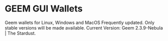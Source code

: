 # GEEM GUI Wallets
Geem wallets for Linux, Windows and MacOS
Frequently updated. Only stable versions will be made available.
Current Version: Geem 2.3.9-Nebula | The Stardust.
#
